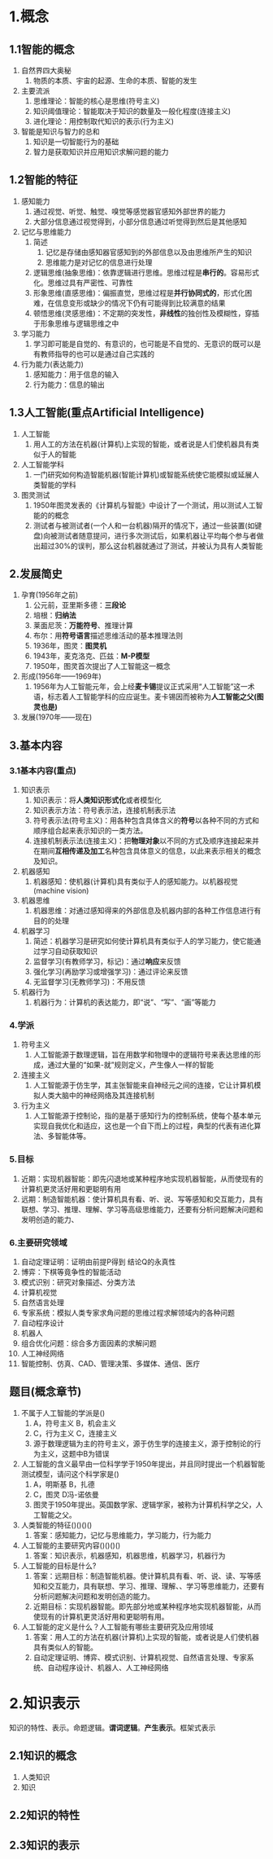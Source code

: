 # 1.概念

## 1.1智能的概念

1. 自然界四大奥秘
   1. 物质的本质、宇宙的起源、生命的本质、智能的发生
2. 主要流派
   1. 思维理论：智能的核心是思维(符号主义)
   2. 知识阈值理论：智能取决于知识的数量及一般化程度(连接主义)
   3. 进化理论：用控制取代知识的表示(行为主义)
3. 智能是知识与智力的总和
   1. 知识是一切智能行为的基础
   2. 智力是获取知识并应用知识求解问题的能力

## 1.2智能的特征

1. 感知能力
   1. 通过视觉、听觉、触觉、嗅觉等感觉器官感知外部世界的能力
   2. 大部分信息通过视觉得到，小部分信息通过听觉得到然后是其他感知
2. 记忆与思维能力
   1. 简述
      1. 记忆是存储由感知器官感知到的外部信息以及由思维所产生的知识
      2. 思维能力是对记忆的信息进行处理
   2. 逻辑思维(抽象思维)：依靠逻辑进行思维。思维过程是**串行的**。容易形式化。思维过具有严密性、可靠性
   3. 形象思维(直感思维)：偏振直觉，思维过程是**并行协同式的**，形式化困难，在信息变形或缺少的情况下仍有可能得到比较满意的结果
   4. 顿悟思维(灵感思维)：不定期的突发性，**非线性**的独创性及模糊性，穿插于形象思维与逻辑思维之中
3. 学习能力
   1. 学习即可能是自觉的、有意识的，也可能是不自觉的、无意识的既可以是有教师指导的也可以是通过自己实践的
4. 行为能力(表达能力)
   1. 感知能力：用于信息的输入
   2. 行为能力：信息的输出

## 1.3人工智能(重点Artificial Intelligence)

1. 人工智能 
   1. 用人工的方法在机器(计算机)上实现的智能，或者说是人们使机器具有类似于人的智能
2. 人工智能学科
   1. 一门研究如何构造智能机器(智能计算机)或智能系统使它能模拟或延展人类智能的学科
3. 图灵测试
   1. 1950年图灵发表的《计算机与智能》中设计了一个测试，用以测试人工智能的的概念
   2. 测试者与被测试者(一个人和一台机器)隔开的情况下，通过一些装置(如键盘)向被测试者随意提问，进行多次测试后，如果机器让平均每个参与者做出超过30%的误判，那么这台机器就通过了测试，并被认为具有人类智能

## 2.发展简史

1. 孕育(1956年之前)
   1. 公元前，亚里斯多德：**三段论**
   2. 培根：**归纳法**
   3. 莱面尼茨：**万能符号**、推理计算
   4. 布尔：用**符号语言**描述思维活动的基本推理法则
   5. 1936年，图灵：**图灵机**
   6. 1943年，麦克洛克、匹兹：**M-P模型**
   7. 1950年，图灵首次提出了人工智能这一概念
2. 形成(1956年——1969年)
   1. 1956年为人工智能元年，会上经**麦卡锡**提议正式采用“人工智能”这一术语，标志着人工智能学科的应应诞生。麦卡锡因而被称为**人工智能之父(图灵也是)**
3. 发展(1970年——现在) 

## 3.基本内容

### 3.1基本内容(重点)

1. 知识表示
   1. 知识表示：将**人类知识形式化**或者模型化
   2. 知识表示方法：符号表示法，连接机制表示法
   3. 符号表示法(符号主义)：用各种包含具体含义的**符号**以各种不同的方式和顺序组合起来表示知识的一类方法。
   4. 连接机制表示法(连接主义)：把**物理对象**以不同的方式及顺序连接起来并在期间**互相传递及加工**名种包含具体意义的信息，以此来表示相关的概念及知识。
2. 机器感知
   1. 机器感知：使机器(计算机)具有类似于人的感知能力。以机器视觉(machine vision)
3. 机器思维
   1. 机器思维：对通过感知得来的外部信息及机器内部的各种工作信息进行有目的的处理
4. 机器学习
   1. 简述：机器学习是研究如何使计算机具有类似于人的学习能力，使它能通过学习自动获取知识
   2. 监督学习(有教师学习，标记)：通过**响应**来反馈
   3. 强化学习(再励学习或增强学习)：通过评论来反馈
   4. 无监督学习(无教师学习)：不用反馈
5. 机器行为
   1. 机器行为：计算机的表达能力，即“说”、“写”、“画”等能力

### 4.学派

1. 符号主义
   1. 人工智能源于数理逻辑，旨在用数学和物理中的逻辑符号来表达思维的形成，通过大量的“如果-就”规则定义，产生像人一样的智能
2. 连接主义
   1. 人工智能源于仿生学，其主张智能来自神经元之间的连接，它让计算机模拟人类大脑中的神经网络及其连接机制
3. 行为主义
   1. 人工智能源于控制论，指的是基于感知行为的控制系统，使每个基本单元实现自我优化和适应，这也是一个自下而上的过程，典型的代表有进化算法、多智能体等。

### 5.目标

1. 近期：实现机器智能：即先闪退地或某种程序地实现机器智能，从而使现有的计算机更灵活好用和更聪明有用
2. 远期：制造智能机器：使计算机具有看、听、说、写等感知和交互能力，具有联想、学习、推理、理解、学习等高级思维能力，还要有分析问题解决问题和发明创造的能力、

### 6.主要研究领域

1. 自动定理证明：证明由前提P得到 结论Q的永真性
2. 博弈：下棋等竟争性的智能活动
3. 模式识别：研究对象描述、分类方法
4. 计算机视觉
5. 自然语言处理
6. 专家系统：模拟人类专家求角问题的思维过程求解领域内的各种问题
7. 自动程序设计
8. 机器人
9. 组合优化问题：综合多方面因素的求解问题
10. 人工神经网络
11. 智能控制、仿真、CAD、管理决策、多媒体、通信、医疗

## 题目(概念章节)

1. 不属于人工智能的学派是()
   1. A，符号主义    B，机会主义
   2. C，行为主义    C，连接主义
   3. 源于数理逻辑为主的符号主义，源于仿生学的连接主义，源于控制论的行为主义，这题中B为错误
2. 人工智能的含义最早由一位科学学于1950年提出，并且同时提出一个机器智能测试模型，请问这个科学家是()
   1. A，明斯基    B，扎德
   2. C，图灵    D冯-诺依曼
   3. 图灵于1950年提出。英国数学家、逻辑学家，被称为计算机科学之父，人工智能之父。
3. 人类智能的特征()()()()
   1. 答案：感知能力，记忆与思维能力，学习能力，行为能力
4. 人工智能的主要研究内容()()()()
   1. 答案：知识表示，机器感知，机器思维，机器学习，机器行为
5. 人工智能的目标是什么?
   1. 答案：远期目标：制造智能机器。使计算机具有看、听、说、读、写等感知和交互能力，具有联想、学习、推理、理解、、学习等思维能力，还要有分析问题解决问题和发明创造的能力。
   2. 近期目标：实现机器智能。即先部分地或某种程序地实现机器智能，从而使现有的计算机更灵活好用和更聪明有用。
6. 人工智能的定义是什么？人工智能有哪些主要研究及应用领域
   1. 答案：用人工的方法在机器(计算机)上实现的智能，或者说是人们使机器具有类似人的智能。
   2. 自动定理证明、博弈、模式识别、计算机视觉、自然语言处理、专家系统、自动程序设计、机器人、人工神经网络

# 2.知识表示

知识的特性、表示。命题逻辑。**谓词逻辑**。**产生表示**。框架式表示

## 2.1知识的概念

1. 人类知识
2. 知识

## 2.2知识的特性

## 2.3知识的表示


